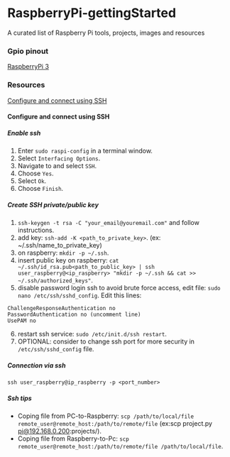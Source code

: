 # RaspberryPi-gettingStarted
A curated list of Raspberry Pi tools, projects, images and resources

### Gpio pinout
[RaspberryPi 3](https://github.com/TommyR22/RaspberryPi-gettingStarted/blob/master/images/pi3_gpio.png)

### Resources
[Configure and connect using SSH](#configure-and-connect-using-ssh)


#### Configure and connect using SSH
##### Enable ssh
1. Enter `sudo raspi-config` in a terminal window.
2. Select `Interfacing Options`.
3. Navigate to and select `SSH`.
4. Choose `Yes`.
5. Select `Ok`.
6. Choose `Finish`.

##### Create SSH private/public key
1. `ssh-keygen -t rsa -C "your_email@youremail.com"` and follow instructions.
2. add key: `ssh-add -K <path_to_private_key>`. (ex: ~/.ssh/name_to_private_key)
3. on raspberry: `mkdir -p ~/.ssh`.
4. insert public key on raspberry: `cat ~/.ssh/id_rsa.pub<path_to_public_key> | ssh user_raspberry@<ip_raspberry> "mkdir -p ~/.ssh && cat >>  ~/.ssh/authorized_keys"`.
5. disable password login ssh to avoid brute force access, edit file: `sudo nano /etc/ssh/sshd_config`.
Edit this lines:
```
ChallengeResponseAuthentication no
PasswordAuthentication no (uncomment line)
UsePAM no
```
6. restart ssh service: `sudo /etc/init.d/ssh restart`.
7. OPTIONAL: consider to change ssh port for more security in `/etc/ssh/sshd_config` file.

##### Connection via ssh
`ssh user_raspberry@ip_raspberry -p <port_number>`

##### Ssh tips
* Coping file from PC-to-Raspberry: `scp /path/to/local/file remote_user@remote_host:/path/to/remote/file` (ex:scp project.py pi@192.168.0.200:projects/).
* Coping file from Raspberry-to-Pc: `scp remote_user@remote_host:/path/to/remote/file /path/to/local/file`.



